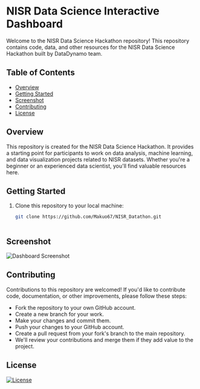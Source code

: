 # NISR Data Science Interactive Dashboard

Welcome to the NISR Data Science Hackathon repository! This repository contains code, data, and other resources for the NISR Data Science Hackathon built by DataDynamo team.

## Table of Contents

- [Overview](#overview)
- [Getting Started](#getting-started)
- [Screenshot](#screenshot)
- [Contributing](#contributing)
- [License](#license)

## Overview

This repository is created for the NISR Data Science Hackathon. It provides a starting point for participants to work on data analysis, machine learning, and data visualization projects related to NISR datasets. Whether you're a beginner or an experienced data scientist, you'll find valuable resources here.

## Getting Started

1. Clone this repository to your local machine:

   ```bash
   git clone https://github.com/Makuo67/NISR_Datathon.git
 
## Screenshot
![Dashboard Screenshot](NISR_Dashboard.png)


## Contributing
Contributions to this repository are welcomed! If you'd like to contribute code, documentation, or other improvements, please follow these steps:

- Fork the repository to your own GitHub account.
- Create a new branch for your work.
- Make your changes and commit them.
- Push your changes to your GitHub account.
- Create a pull request from your fork's branch to the main repository.
- We'll review your contributions and merge them if they add value to the project.

## License
[![License](https://img.shields.io/badge/License-Apache_2.0-blue.svg)](https://opensource.org/licenses/Apache-2.0)